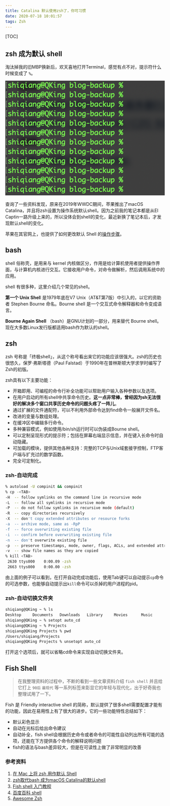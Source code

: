```yaml
---
title: Catalina 默认使用zsh了，你可习惯
date: 2020-07-18 10:01:57
tags: Zsh
---
```


[TOC]

## zsh 成为默认 shell

淘汰掉我的旧MBP换新后，欢天喜地打开Terminal，感觉有点不对，提示符什么时候变成了 `%`。

![image-20200718223437348](20200718-zsh-and-bash/image-20200718223437348.png)

查询了一些资料发现，原来在2019年WWDC期间，苹果推出了macOS Catalina，并且将zsh设置为操作系统默认shell。因为之前我的笔记本都是从EI Captin一路升级上来的，所以没体会到shell的变化，最近新换了笔记本后，才发现默认shell的变化。

苹果在其官网上，也提供了如何更改默认 Shell 的[操作步骤](https://support.apple.com/zh-cn/HT208050)。

## bash

shell 俗称壳，是用来与 kernel 内核做区分，作用是给计算机使用者提供操作界面，与计算机内核进行交互。它接收用户命令，对命令做解析，然后调用系统中的应用。

shell 有很多种，这里介绍几个常见的shell。

**第一个 Unix Shel**l 是1979年底在V7 Unix（AT&T第7版）中引入的，以它的资助者 Stephen Bourne 命名。Bourne shell 是一个交互式命令解释器和命令变成语言。

**Bourne Again Shell** （bash）是GNU计划的一部分，用来替代 Bourne shell。现在大多数Linux发行版都适用bash作为默认的shell。

## zsh

zsh 号称是「终极shell」，从这个称号看出来它的功能应该很强大。zsh的历史也很悠久，保罗·弗斯塔德（Paul Falstad）于1990年在普林斯顿大学求学时编写了Zsh的初版。

zsh具有以下主要功能：

- 开箱即用、可编程的命令行补全功能可以帮助用户输入各种参数以及选项。
- 在用户启动的所有shell中共享命令历史。**这一点非常棒，曾经因为sh无法很好的解决多个窗口共享历史命令的问题头疼了一阵儿**。
- 通过扩展的文件通配符，可以不利用外部命令达到find命令一般展开文件名。
- 改进的变量与数组处理。
- 在缓冲区中编辑多行命令。
- 多种兼容模式，例如使用/bin/sh运行时可以伪装成Bourne shell。
- 可以定制呈现形式的提示符；包括在屏幕右端显示信息，并在键入长命令时自动隐藏。
- 可加载的模块，提供其他各种支持：完整的TCP与Unix域套接字控制，FTP客户端与扩充过的数学函数。
- 完全可定制化。

### zsh-自动完成

```sh
% autoload -U compinit && compinit
% cp -<TAB>
-H  -- follow symlinks on the command line in recursive mode
-L  -- follow all symlinks in recursive mode
-P  -- do not follow symlinks in recursive mode (default)
-R  -- copy directories recursively
-X  -- don't copy extended attributes or resource forks
-a  -- archive mode, same as -RpP
-f  -- force overwriting existing file
-i  -- confirm before overwriting existing file
-n  -- don't overwrite existing file
-p  -- preserve timestamps, mode, owner, flags, ACLs, and extended attributes
-v  -- show file names as they are copied
% kill <TAB>
 2630 ttys000    0:00.09 -zsh                                                                                                                                  
 2663 ttys000    0:00.00 -zsh   
```

由上面的例子可以看到，在打开自动完成功能后，使用Tab键可以自动提示`cp`命令的可选参数，也能够自动提示出`kill`命令可以杀掉的用户进程的pid。

### zsh-自动切换文件夹

```sh
shiqiang@QKing ~ % ls
Desktop		Documents	Downloads	Library		Movies		Music		Parallels	Pictures	Projects	Public
shiqiang@QKing ~ % setopt auto_cd  
shiqiang@QKing ~ % Projects      
shiqiang@QKing Projects % pwd
/Users/shiqiang/Projects
shiqiang@QKing Projects % unsetopt auto_cd

```

打开这个选项后，就可以省略cd命令来实现自动切换文件夹。



## Fish Shell

> 在我整理资料的过程中，不断的看到一些文章资料介绍 `fish shell` 并且给它打上 `90后` `最现代` 等一系列标签来彰显它的年轻与现代化，出于好奇我也整理试用了一下。

Fish 是 Friendly interactive shell 的简称，默认提供了很多shell需要配置才能有的功能，因此在易用性上有了很大的进步。它的一些功能特性总结如下：

* 默认彩色显示
* 自动在光标后给出命令建议
* 自动补全，fish shell会根据历史命令或者命令的可能性自动列出所有可能的选项，还能在下方提供各个命令的解释说明问题
* fish的语法与bash差异较大，但是在可读性上做了非常明显的改善

### 参考资料

1. [在 Mac 上将 zsh 用作默认 Shell](https://support.apple.com/zh-cn/HT208050)
2. [zsh取代bash 成为macOS Catalina的默认shell](https://www.cnbeta.com/articles/tech/853837.htm)
3. [Fish shell 入门教程](http://www.ruanyifeng.com/blog/2017/05/fish_shell.html)
4. [百度百科 shell](https://baike.baidu.com/item/shell/99702?fr=aladdin)
5. [Awesome Zsh](https://github.com/hmml/awesome-zsh)

